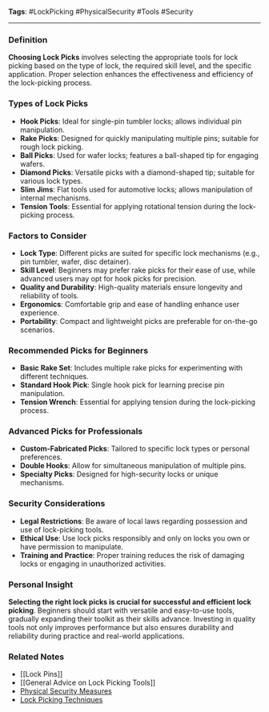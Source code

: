 **Tags**: #LockPicking #PhysicalSecurity #Tools #Security

---

### Definition

**Choosing Lock Picks** involves selecting the appropriate tools for lock picking based on the type of lock, the required skill level, and the specific application. Proper selection enhances the effectiveness and efficiency of the lock-picking process.

### Types of Lock Picks

- **Hook Picks**: Ideal for single-pin tumbler locks; allows individual pin manipulation.
- **Rake Picks**: Designed for quickly manipulating multiple pins; suitable for rough lock picking.
- **Ball Picks**: Used for wafer locks; features a ball-shaped tip for engaging wafers.
- **Diamond Picks**: Versatile picks with a diamond-shaped tip; suitable for various lock types.
- **Slim Jims**: Flat tools used for automotive locks; allows manipulation of internal mechanisms.
- **Tension Tools**: Essential for applying rotational tension during the lock-picking process.

### Factors to Consider

- **Lock Type**: Different picks are suited for specific lock mechanisms (e.g., pin tumbler, wafer, disc detainer).
- **Skill Level**: Beginners may prefer rake picks for their ease of use, while advanced users may opt for hook picks for precision.
- **Quality and Durability**: High-quality materials ensure longevity and reliability of tools.
- **Ergonomics**: Comfortable grip and ease of handling enhance user experience.
- **Portability**: Compact and lightweight picks are preferable for on-the-go scenarios.

### Recommended Picks for Beginners

- **Basic Rake Set**: Includes multiple rake picks for experimenting with different techniques.
- **Standard Hook Pick**: Single hook pick for learning precise pin manipulation.
- **Tension Wrench**: Essential for applying tension during the lock-picking process.

### Advanced Picks for Professionals

- **Custom-Fabricated Picks**: Tailored to specific lock types or personal preferences.
- **Double Hooks**: Allow for simultaneous manipulation of multiple pins.
- **Specialty Picks**: Designed for high-security locks or unique mechanisms.

### Security Considerations

- **Legal Restrictions**: Be aware of local laws regarding possession and use of lock-picking tools.
- **Ethical Use**: Use lock picks responsibly and only on locks you own or have permission to manipulate.
- **Training and Practice**: Proper training reduces the risk of damaging locks or engaging in unauthorized activities.

### Personal Insight

**Selecting the right lock picks is crucial for successful and efficient lock picking**. Beginners should start with versatile and easy-to-use tools, gradually expanding their toolkit as their skills advance. Investing in quality tools not only improves performance but also ensures durability and reliability during practice and real-world applications.

### Related Notes

- [[Lock Pins]]
- [[General Advice on Lock Picking Tools]]
- [Physical Security Measures](Physical%20Security%20Measures)
- [Lock Picking Techniques](Lock%20Picking%20Techniques.md)